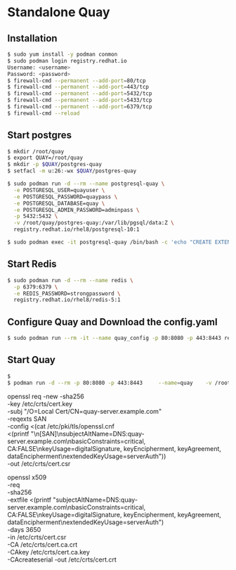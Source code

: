 # Standalone Quay

## Installation

~~~bash
$ sudo yum install -y podman conmon
$ sudo podman login registry.redhat.io
Username: <username>
Password: <password>
$ firewall-cmd --permanent --add-port=80/tcp
$ firewall-cmd --permanent --add-port=443/tcp
$ firewall-cmd --permanent --add-port=5432/tcp
$ firewall-cmd --permanent --add-port=5433/tcp
$ firewall-cmd --permanent --add-port=6379/tcp
$ firewall-cmd --reload
~~~

## Start postgres

~~~bash
$ mkdir /root/quay
$ export QUAY=/root/quay
$ mkdir -p $QUAY/postgres-quay
$ setfacl -m u:26:-wx $QUAY/postgres-quay

$ sudo podman run -d --rm --name postgresql-quay \
  -e POSTGRESQL_USER=quayuser \
  -e POSTGRESQL_PASSWORD=quaypass \
  -e POSTGRESQL_DATABASE=quay \
  -e POSTGRESQL_ADMIN_PASSWORD=adminpass \
  -p 5432:5432 \
  -v /root/quay/postgres-quay:/var/lib/pgsql/data:Z \
  registry.redhat.io/rhel8/postgresql-10:1

$ sudo podman exec -it postgresql-quay /bin/bash -c 'echo "CREATE EXTENSION IF NOT EXISTS pg_trgm" | psql -d quay -U postgres'
~~~

## Start Redis

~~~bash
$ sudo podman run -d --rm --name redis \
  -p 6379:6379 \
  -e REDIS_PASSWORD=strongpassword \
  registry.redhat.io/rhel8/redis-5:1
~~~

## Configure Quay and Download the config.yaml

~~~bash
$ sudo podman run --rm -it --name quay_config -p 80:8080 -p 443:8443 registry.redhat.io/quay/quay-rhel8:v3.5.7 config secret
~~~

## Start Quay

~~~bash
$
$ podman run -d --rm -p 80:8080 -p 443:8443     --name=quay    -v /root/quay/config:/conf/stack:Z    -v /root/quay/storage:/datastorage:Z    registry.redhat.io/quay/quay-rhel8:v3.5.7
~~~

openssl req -new -sha256 \
    -key /etc/crts/cert.key \
    -subj "/O=Local Cert/CN=quay-server.example.com" \
    -reqexts SAN \
    -config <(cat /etc/pki/tls/openssl.cnf \
        <(printf "\n[SAN]\nsubjectAltName=DNS:quay-server.example.com\nbasicConstraints=critical, CA:FALSE\nkeyUsage=digitalSignature, keyEncipherment, keyAgreement, dataEncipherment\nextendedKeyUsage=serverAuth")) \
    -out /etc/crts/cert.csr

openssl x509 \
    -req \
    -sha256 \
    -extfile <(printf "subjectAltName=DNS:quay-server.example.com\nbasicConstraints=critical, CA:FALSE\nkeyUsage=digitalSignature, keyEncipherment, keyAgreement, dataEncipherment\nextendedKeyUsage=serverAuth") \
    -days 3650 \
    -in /etc/crts/cert.csr \
    -CA /etc/crts/cert.ca.crt \
    -CAkey /etc/crts/cert.ca.key \
    -CAcreateserial -out /etc/crts/cert.crt

